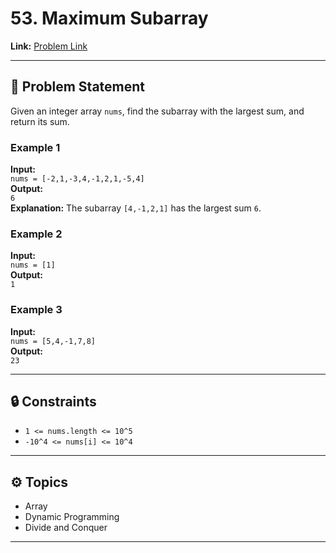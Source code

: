 # 53. Maximum Subarray

**Link:** [Problem Link](https://leetcode.com/problems/maximum-subarray/)

---

## 🧩 Problem Statement

Given an integer array `nums`, find the subarray with the largest sum, and return its sum.

### Example 1
**Input:**  
`nums = [-2,1,-3,4,-1,2,1,-5,4]`  
**Output:**  
`6`  
**Explanation:** The subarray `[4,-1,2,1]` has the largest sum `6`.

### Example 2
**Input:**  
`nums = [1]`  
**Output:**  
`1`

### Example 3
**Input:**  
`nums = [5,4,-1,7,8]`  
**Output:**  
`23`

---

## 🔒 Constraints
- `1 <= nums.length <= 10^5`
- `-10^4 <= nums[i] <= 10^4`

---

## ⚙️ Topics
- Array  
- Dynamic Programming  
- Divide and Conquer  

---

